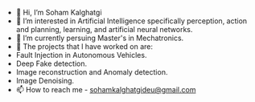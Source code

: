 - 👋 Hi, I’m Soham Kalghatgi
- 👀 I’m interested in Artificial Intelligence specifically perception, action and planning, learning, and artificial neural networks.
- 🌱 I’m currently persuing Master's in Mechatronics.
- 🚗 The projects that I have worked on are:
- Fault Injection in Autonomous Vehicles.  
- Deep Fake detection.  
- Image reconstruction and Anomaly detection.  
- Image Denoising.  
- 📫 How to reach me - sohamkalghatgideu@gmail.com

<!---
sohamk10/sohamk10 is a ✨ special ✨ repository because its `README.md` (this file) appears on your GitHub profile.
You can click the Preview link to take a look at your changes.
--->
